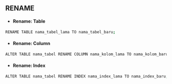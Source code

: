## RENAME

- #### Rename: Table

```bash
RENAME TABLE nama_tabel_lama TO nama_tabel_baru;
```

- #### Rename: Column

```bash
ALTER TABLE nama_tabel RENAME COLUMN nama_kolom_lama TO nama_kolom_baru;
```

- #### Rename: Index

```bash
ALTER TABLE nama_tabel RENAME INDEX nama_index_lama TO nama_index_baru;
```
